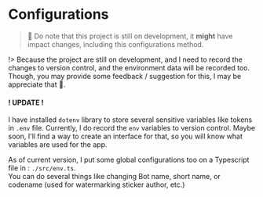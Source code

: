 # Configurations  

> 🚧 Do note that this project is still on development, it **might** have impact changes, including this configurations method.  

!> Because the project are still on development, and I need to record the changes to version control, and the environment data will be recorded too. Though, you may provide some feedback / suggestion for this, I may be appreciate that 💖.

#### ! UPDATE !
I have installed `dotenv` library to store several sensitive variables like tokens in `.env` file. Currently, I do record the `env` variables to version control. Maybe soon, I'll find a way to create an interface for that, so you will know what variables are used for the app.

As of current version, I put some global configurations too on a Typescript file in : `./src/env.ts`.  
You can do several things like changing Bot name, short name, or codename (used for watermarking sticker author, etc.)
